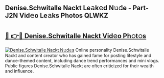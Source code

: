 ## Denise.Schwitalle Nackt Le𝚊k𝚎d N𝚞𝚍e - Part-J2N Vid𝚎o Le𝚊ks Photos QLWKZ

# <h2><a href="http://fb3edj.evod.top/?m=Denise.Schwitalle+Nackt">🔗 👉🔴 Denise.Schwitalle Nackt Vid𝚎o Ph𝚘t𝚘s</a></h2>

[![Denise.Schwitalle Nackt N𝚞d𝚎s](https://i.imgur.com/8V9OHl7.gif)](http://fb3edj.evod.top/?m=Denise.Schwitalle+Nackt)
Online personality Denise.Schwitalle Nackt and content creator who has gained fame for posting lifestyle and dance-themed content, including dance trend performances and mini vlogs. Public figures Denise.Schwitalle Nackt are often criticized for their wealth and influence. 
